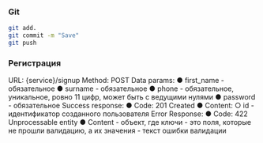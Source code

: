 ### Git
```bash
git add.
git commit -m "Save"
git push
```

### Регистрация
URL:  {service}/signup
Method: POST
Data params:
●  first_name - обязательное
●  surname - обязательное
●  phone - обязательное, уникальное, ровно 11 цифр, может быть с ведущими нулями
●  password - обязательное
Success response:
●  Code: 201 Created
●  Content:
○  id - идентификатор созданного пользователя
Error Response: 
●  Code: 422 Unprocessable entity
●  Content - объект, где ключи - это поля, которые не прошли валидацию, а их значения - текст ошибки валидации